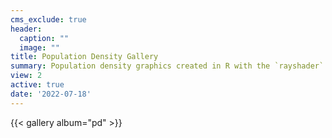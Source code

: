 ```yaml
---
cms_exclude: true
header:
  caption: ""
  image: ""
title: Population Density Gallery
summary: Population density graphics created in R with the `rayshader` package using Kontur Population Data.
view: 2
active: true
date: '2022-07-18'
---
```



{{< gallery album="pd" >}}

